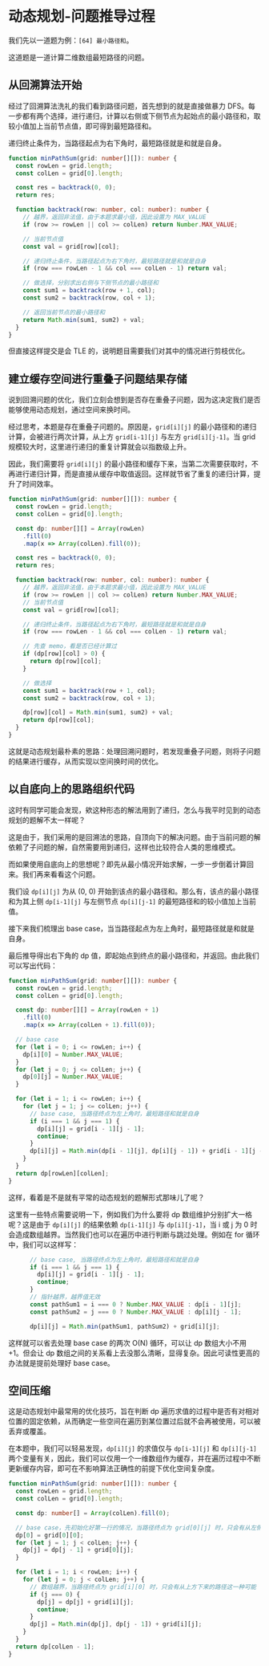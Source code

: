 # 动态规划-问题推导过程

我们先以一道题为例：`[64] 最小路径和`。

这道题是一道计算二维数组最短路径的问题。

## 从回溯算法开始

经过了回溯算法洗礼的我们看到路径问题，首先想到的就是直接做暴力 DFS。每一步都有两个选择，进行递归，计算以右侧或下侧节点为起始点的最小路径和，取较小值加上当前节点值，即可得到最短路径和。

递归终止条件为，当路径起点为右下角时，最短路径就是和就是自身。

```ts
function minPathSum(grid: number[][]): number {
  const rowLen = grid.length;
  const colLen = grid[0].length;

  const res = backtrack(0, 0);
  return res;

  function backtrack(row: number, col: number): number {
    // 越界，返回非法值，由于本题求最小值，因此设置为 MAX_VALUE
    if (row >= rowLen || col >= colLen) return Number.MAX_VALUE;

    // 当前节点值
    const val = grid[row][col];

    // 递归终止条件，当路径起点为右下角时，最短路径就是和就是自身
    if (row === rowLen - 1 && col === colLen - 1) return val;

    // 做选择，分别求出右侧与下侧节点的最小路径和
    const sum1 = backtrack(row + 1, col);
    const sum2 = backtrack(row, col + 1);

    // 返回当前节点的最小路径和
    return Math.min(sum1, sum2) + val;
  }
}
```

但直接这样提交是会 TLE 的，说明题目需要我们对其中的情况进行剪枝优化。

## 建立缓存空间进行重叠子问题结果存储

说到回溯问题的优化，我们立刻会想到是否存在重叠子问题，因为这决定我们是否能够使用动态规划，通过空间来换时间。

经过思考，本题是存在重叠子问题的。原因是，`grid[i][j]` 的最小路径和的递归计算，会被进行两次计算，从上方 `grid[i-1][j]` 与左方 `grid[i][j-1]`。当 grid 规模较大时，这里进行递归的重复计算就会以指数级上升。

因此，我们需要将 `grid[i][j]` 的最小路径和缓存下来，当第二次需要获取时，不再进行递归计算，而是直接从缓存中取值返回。这样就节省了重复的递归计算，提升了时间效率。

```ts
function minPathSum(grid: number[][]): number {
  const rowLen = grid.length;
  const colLen = grid[0].length;

  const dp: number[][] = Array(rowLen)
    .fill(0)
    .map(x => Array(colLen).fill(0));

  const res = backtrack(0, 0);
  return res;

  function backtrack(row: number, col: number): number {
    // 越界，返回非法值，由于本题求最小值，因此设置为 MAX_VALUE
    if (row >= rowLen || col >= colLen) return Number.MAX_VALUE;
    // 当前节点值
    const val = grid[row][col];

    // 递归终止条件，当路径起点为右下角时，最短路径就是和就是自身
    if (row === rowLen - 1 && col === colLen - 1) return val;

    // 先查 memo，看是否已经计算过
    if (dp[row][col] > 0) {
      return dp[row][col];
    }

    // 做选择
    const sum1 = backtrack(row + 1, col);
    const sum2 = backtrack(row, col + 1);

    dp[row][col] = Math.min(sum1, sum2) + val;
    return dp[row][col];
  }
}
```

这就是动态规划最朴素的思路：处理回溯问题时，若发现重叠子问题，则将子问题的结果进行缓存，从而实现以空间换时间的优化。

## 以自底向上的思路组织代码

这时有同学可能会发现，欸这种形态的解法用到了递归，怎么与我平时见到的动态规划的题解不太一样呢？

这是由于，我们采用的是回溯法的思路，自顶向下的解决问题。由于当前问题的解依赖了子问题的解，自然需要用到递归，这样也比较符合人类的思维模式。

而如果使用自底向上的思想呢？即先从最小情况开始求解，一步一步倒着计算回来。我们再来看看这个问题。

我们设 `dp[i][j]` 为从 (0, 0) 开始到该点的最小路径和。那么有，该点的最小路径和为其上侧 `dp[i-1][j]` 与左侧节点 `dp[i][j-1]` 的最短路径和的较小值加上当前值。

接下来我们梳理出 base case，当当路径起点为左上角时，最短路径就是和就是自身。

最后推导得出右下角的 dp 值，即起始点到终点的最小路径和，并返回。由此我们可以写出代码：

```ts
function minPathSum(grid: number[][]): number {
  const rowLen = grid.length;
  const colLen = grid[0].length;

  const dp: number[][] = Array(rowLen + 1)
    .fill(0)
    .map(x => Array(colLen + 1).fill(0));

  // base case
  for (let i = 0; i <= rowLen; i++) {
    dp[i][0] = Number.MAX_VALUE;
  }
  for (let j = 0; j <= colLen; j++) {
    dp[0][j] = Number.MAX_VALUE;
  }

  for (let i = 1; i <= rowLen; i++) {
    for (let j = 1; j <= colLen; j++) {
      // base case, 当路径终点为左上角时，最短路径和就是自身
      if (i === 1 && j === 1) {
        dp[i][j] = grid[i - 1][j - 1];
        continue;
      }
      dp[i][j] = Math.min(dp[i - 1][j], dp[i][j - 1]) + grid[i - 1][j - 1];
    }
  }
  return dp[rowLen][colLen];
}
```

这样，看着是不是就有平常的动态规划的题解形式那味儿了呢？

这里有一些特点需要说明一下，例如我们为什么要将 dp 数组维护分别扩大一格呢？这是由于 `dp[i][j]` 的结果依赖 `dp[i-1][j]` 与 `dp[i][j-1]`，当 i 或 j 为 0 时会造成数组越界。当然我们也可以在遍历中进行判断与跳过处理。例如在 for 循环中，我们可以这样写：

```ts
      // base case, 当路径终点为左上角时，最短路径和就是自身
      if (i === 1 && j === 1) {
        dp[i][j] = grid[i - 1][j - 1];
        continue;
      }
      // 指针越界，越界值无效
      const pathSum1 = i === 0 ? Number.MAX_VALUE : dp[i - 1][j];
      const pathSum2 = j === 0 ? Number.MAX_VALUE : dp[i][j - 1];

      dp[i][j] = Math.min(pathSum1, pathSum2) + grid[i][j];
```

这样就可以省去处理 base case 的两次 O(N) 循环，可以让 dp 数组大小不用+1。但会让 dp 数组之间的关系看上去没那么清晰，显得复杂。因此可读性更高的办法就是提前处理好 base case。

## 空间压缩

这是动态规划中最常用的优化技巧，旨在判断 dp 遍历求值的过程中是否有对相对位置的固定依赖，从而确定一些空间在遍历到某位置过后就不会再被使用，可以被丢弃或覆盖。

在本题中，我们可以轻易发现，`dp[i][j]` 的求值仅与 `dp[i-1][j]` 和 `dp[i][j-1]` 两个变量有关，因此，我们可以仅用一个一维数组作为缓存，并在遍历过程中不断更新缓存内容，即可在不影响算法正确性的前提下优化空间复杂度。

```ts
function minPathSum(grid: number[][]): number {
  const rowLen = grid.length;
  const colLen = grid[0].length;

  const dp: number[] = Array(colLen).fill(0);

  // base case，先初始化好第一行的情况，当路径终点为 grid[0][j] 时，只会有从左侧过来的路径这一种可能
  dp[0] = grid[0][0];
  for (let j = 1; j < colLen; j++) {
    dp[j] = dp[j - 1] + grid[0][j];
  }

  for (let i = 1; i < rowLen; i++) {
    for (let j = 0; j < colLen; j++) {
      // 数组越界，当路径终点为 grid[i][0] 时，只会有从上方下来的路径这一种可能
      if (j === 0) {
        dp[j] = dp[j] + grid[i][j];
        continue;
      }
      dp[j] = Math.min(dp[j], dp[j - 1]) + grid[i][j];
    }
  }
  return dp[colLen - 1];
}
```
